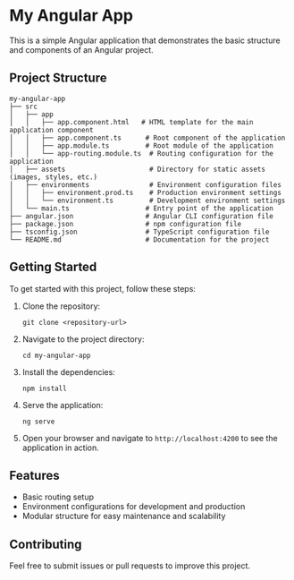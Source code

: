 # My Angular App

This is a simple Angular application that demonstrates the basic structure and components of an Angular project.

## Project Structure

```
my-angular-app
├── src
│   ├── app
│   │   ├── app.component.html   # HTML template for the main application component
│   │   ├── app.component.ts      # Root component of the application
│   │   ├── app.module.ts         # Root module of the application
│   │   └── app-routing.module.ts  # Routing configuration for the application
│   ├── assets                     # Directory for static assets (images, styles, etc.)
│   ├── environments               # Environment configuration files
│   │   ├── environment.prod.ts    # Production environment settings
│   │   └── environment.ts         # Development environment settings
│   └── main.ts                   # Entry point of the application
├── angular.json                  # Angular CLI configuration file
├── package.json                  # npm configuration file
├── tsconfig.json                 # TypeScript configuration file
└── README.md                     # Documentation for the project
```

## Getting Started

To get started with this project, follow these steps:

1. Clone the repository:
   ```
   git clone <repository-url>
   ```

2. Navigate to the project directory:
   ```
   cd my-angular-app
   ```

3. Install the dependencies:
   ```
   npm install
   ```

4. Serve the application:
   ```
   ng serve
   ```

5. Open your browser and navigate to `http://localhost:4200` to see the application in action.

## Features

- Basic routing setup
- Environment configurations for development and production
- Modular structure for easy maintenance and scalability

## Contributing

Feel free to submit issues or pull requests to improve this project.